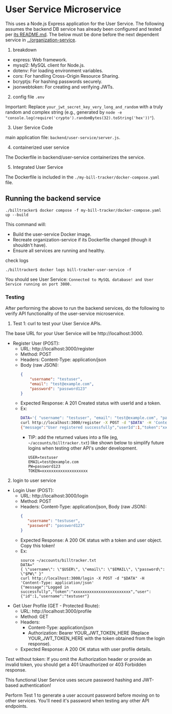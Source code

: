 # User Service Microservice

This uses a Node.js Express application for the User Service. The following assumes the backend DB service has already been configured and tested per [its README.md](../db/README.md). The below must be done before the next dependent service in [../organization-service](../organization-service/README.md).

1. breakdown

- express: Web framework.
- mysql2: MySQL client for Node.js.
- dotenv: For loading environment variables.
- cors: For handling Cross-Origin Resource Sharing.
- bcryptjs: For hashing passwords securely.
- jsonwebtoken: For creating and verifying JWTs.

2. config file `.env`

Important: Replace `your_jwt_secret_key_very_long_and_random` with a truly random and complex string (e.g., generated by `node -e "console.log(require('crypto').randomBytes(32).toString('hex'))"`).

3. User Service Code

main application file: `backend/user-service/server.js`.

4. containerized user service

The Dockerfile in backend/user-service containerizes the service.

5. Integrated User Service 

The Dockerfile is included in the `./my-bill-tracker/docker-compose.yaml` file.

## Running the backend service

```
./billtracker$ docker compose -f my-bill-tracker/docker-compose.yaml up --build
```

This command will:
- Build the user-service Docker image.
- Recreate organization-service if its Dockerfile changed (though it shouldn't have).
- Ensure all services are running and healthy.

check logs
```
./billtracker$ docker logs bill-tracker-user-service -f
```
You should see User Service: `Connected to MySQL database! and User Service running on port 3000.`

### Testing 

After performing the above to run the backend services, do the following to verify API functionality of the user-service microservice.

1. Test 1: curl to test your User Service APIs.

The base URL for your User Service will be http://localhost:3000.
- Register User (POST):
  - URL: http://localhost:3000/register
  - Method: POST
  - Headers: Content-Type: application/json
  - Body (raw JSON):
    ```json
    {
        "username": "testuser",
        "email": "test@example.com",
        "password": "password123"
    }
    ```
  - Expected Response: A 201 Created status with userId and a token.
  - Ex:
    ```sh
    DATA='{ "username": "testuser", "email": "test@example.com", "password": "password123" }'
    curl http://localhost:3000/register -X POST -d "$DATA" -H 'Content-Type: application/json'
    {"message":"User registered successfully","userId":1,"token":"xxxxxxxxxxxxxxxxxxxxxxxxxxxx","user":{"id":1,"username":"testuser"}}
    ```
    - TIP: add the returned values into a file (eg, `~/accounts/billtracker.txt`) like shown below to simplify future logins when testing other API's under development.
      ```
      USER=testuser
      EMAIL=test@example.com
      PW=password123
      TOKEN=xxxxxxxxxxxxxxxxxxxx
      ```

2. login to user service

- Login User (POST):
  - URL: http://localhost:3000/login
  - Method: POST
  - Headers: Content-Type: application/json, Body (raw JSON):
    ```json
    {
       "username": "testuser",
       "password": "password123"
    }
    ```
  - Expected Response: A 200 OK status with a token and user object. Copy this token!
  - Ex:
    ```
    source ~/accounts/billtracker.txt
    DATA="
    { \"username\": \"$USER\", \"email\": \"$EMAIL\", \"password\": \"$PW\" }"
    curl http://localhost:3000/login -X POST -d "$DATA" -H 'Content-Type: application/json'
    {"message":"Logged in successfully","token":"xxxxxxxxxxxxxxxxxxxxxxxxx","user":{"id":1,"username":"testuser"}
    ```
- Get User Profile (GET - Protected Route):
  - URL: http://localhost:3000/profile
  -  Method: GET
  -  Headers:
     - Content-Type: application/json
     - Authorization: Bearer YOUR_JWT_TOKEN_HERE (Replace YOUR_JWT_TOKEN_HERE with the token obtained from the login response).
  - Expected Response: A 200 OK status with user profile details.

Test without token: If you omit the Authorization header or provide an invalid token, you should get a 401 Unauthorized or 403 Forbidden response.


This functional User Service uses secure password hashing and JWT-based authentication!

Perform Test 1 to generate a user account password before moving on to other services. You'll need it's password when testing any other API endpoints.